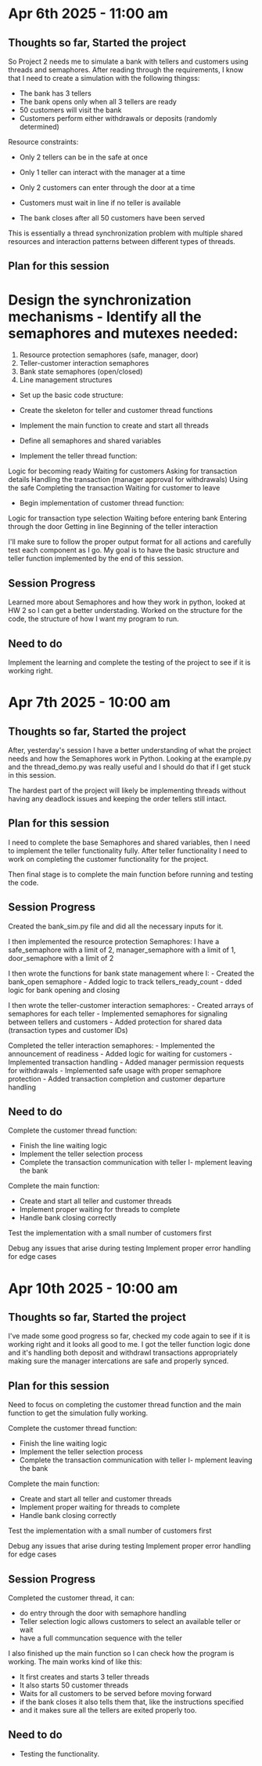# Apr 6th 2025 - 11:00 am

## Thoughts so far, Started the project

So Project 2 needs me to simulate a bank with tellers and customers using threads and semaphores. After reading through the requirements, I know that I need to create a simulation with the following thingss:

- The bank has 3 tellers
- The bank opens only when all 3 tellers are ready
- 50 customers will visit the bank
- Customers perform either withdrawals or deposits (randomly determined)

Resource constraints:

- Only 2 tellers can be in the safe at once
- Only 1 teller can interact with the manager at a time
- Only 2 customers can enter through the door at a time


- Customers must wait in line if no teller is available
- The bank closes after all 50 customers have been served

This is essentially a thread synchronization problem with multiple shared resources and interaction patterns between different types of threads.


## Plan for this session

# Design the synchronization mechanisms - Identify all the semaphores and mutexes needed:

1. Resource protection semaphores (safe, manager, door)
2. Teller-customer interaction semaphores
3. Bank state semaphores (open/closed)
4. Line management structures


- Set up the basic code structure:

- Create the skeleton for teller and customer thread functions
- Implement the main function to create and start all threads
- Define all semaphores and shared variables


- Implement the teller thread function:

Logic for becoming ready
Waiting for customers
Asking for transaction details
Handling the transaction (manager approval for withdrawals)
Using the safe
Completing the transaction
Waiting for customer to leave


- Begin implementation of customer thread function:

Logic for transaction type selection
Waiting before entering bank
Entering through the door
Getting in line
Beginning of the teller interaction



I'll make sure to follow the proper output format for all actions and carefully test each component as I go. My goal is to have the basic structure and teller function implemented by the end of this session.

## Session Progress
Learned more about Semaphores and how they work in python, looked at HW 2 so I can get a better understading.
Worked on the structure for the code, the structure of how I want my program to run. 


## Need to do
Implement the learning and complete the testing of the project to see if it is working right. 



# Apr 7th 2025 - 10:00 am

## Thoughts so far, Started the project
After, yesterday's session I have a better understanding of what the project needs and how the Semaphores work in Python. 
Looking at the example.py and the thread_demo.py was really useful and I should do that if I get stuck in this session. 

The hardest part of the project will likely be implementing threads without having any deadlock issues and keeping the order 
tellers still intact. 

## Plan for this session

I need to complete the base Semaphores and shared variables, then I need to implement the teller functionality
fully.
After teller functionality I need to work on completing the customer functionality for the project. 

Then final stage is to complete the main function before running and testing the code. 


## Session Progress

Created the bank_sim.py file and did all the necessary inputs for it.

I then implemented the resource protection Semaphores: 
I have a safe_semaphore with a limit of 2, manager_semaphore with a limit of 1, door_semaphore with a limit of 2

I then wrote the functions for bank state management where I:
    - Created the bank_open semaphore
    - Added logic to track tellers_ready_count
    - dded logic for bank opening and closing

I then wrote the teller-customer interaction semaphores:
    - Created arrays of semaphores for each teller
    - Implemented semaphores for signaling between tellers and customers
    - Added protection for shared data (transaction types and customer IDs)

Completed the teller interaction semaphores:
    - Implemented the announcement of readiness
    - Added logic for waiting for customers
    - Implemented transaction handling
    - Added manager permission requests for withdrawals
    - Implemented safe usage with proper semaphore protection
    - Added transaction completion and customer departure handling


## Need to do

Complete the customer thread function:
- Finish the line waiting logic
- Implement the teller selection process
- Complete the transaction communication with teller
I- mplement leaving the bank


Complete the main function:
- Create and start all teller and customer threads
- Implement proper waiting for threads to complete
- Handle bank closing correctly


Test the implementation with a small number of customers first

Debug any issues that arise during testing
Implement proper error handling for edge cases


# Apr 10th 2025 - 10:00 am

## Thoughts so far, Started the project
I've made some good progress so far, checked my code again to see if it is working right and it looks all good to me. I got the teller function
logic done and it's handling both deposit and withdrawl transactions appropriately making sure the manager intercations are safe and properly synced.

## Plan for this session

Need to focus on completing the customer thread function and the main function to get the simulation fully working.

Complete the customer thread function:
- Finish the line waiting logic
- Implement the teller selection process
- Complete the transaction communication with teller
I- mplement leaving the bank


Complete the main function:
- Create and start all teller and customer threads
- Implement proper waiting for threads to complete
- Handle bank closing correctly


Test the implementation with a small number of customers first

Debug any issues that arise during testing
Implement proper error handling for edge cases



## Session Progress

Completed the customer thread, it can:
- do entry through the door with semaphore handling
- Teller selection logic allows customers to select an available teller or wait
- have a full communcation sequence with the teller


I also finished up the main function so I can check how the program is working.
The main works kind of like this:
- It first creates and starts 3 teller threads
- It also starts 50 customer threads
- Waits for all customers to be served before moving forward
- if the bank closes it also tells them that, like the instructions specified
- and it makes sure all the tellers are exited properly too. 


## Need to do

- Testing the functionality. 




